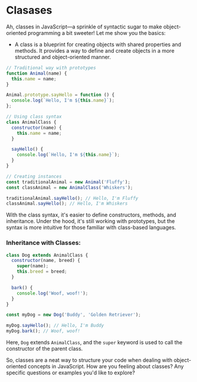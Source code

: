 
# Clasases

Ah, classes in JavaScript—a sprinkle of syntactic sugar to make object-oriented programming a bit sweeter! Let me show you the basics:

-  A class is a blueprint for creating objects with shared properties and methods. It provides a way to define and create objects in a more structured and object-oriented manner.


```javascript
// Traditional way with prototypes
function Animal(name) {
  this.name = name;
}

Animal.prototype.sayHello = function () {
  console.log(`Hello, I'm ${this.name}`);
};

// Using class syntax
class AnimalClass {
  constructor(name) {
    this.name = name;
  }

  sayHello() {
    console.log(`Hello, I'm ${this.name}`);
  }
}

// Creating instances
const traditionalAnimal = new Animal('Fluffy');
const classAnimal = new AnimalClass('Whiskers');

traditionalAnimal.sayHello(); // Hello, I'm Fluffy
classAnimal.sayHello(); // Hello, I'm Whiskers
```

With the class syntax, it's easier to define constructors, methods, and inheritance. Under the hood, it's still working with prototypes, but the syntax is more intuitive for those familiar with class-based languages.

### Inheritance with Classes:

```javascript
class Dog extends AnimalClass {
  constructor(name, breed) {
    super(name);
    this.breed = breed;
  }

  bark() {
    console.log('Woof, woof!');
  }
}

const myDog = new Dog('Buddy', 'Golden Retriever');

myDog.sayHello(); // Hello, I'm Buddy
myDog.bark(); // Woof, woof!
```

Here, `Dog` extends `AnimalClass`, and the `super` keyword is used to call the constructor of the parent class.

So, classes are a neat way to structure your code when dealing with object-oriented concepts in JavaScript. How are you feeling about classes? Any specific questions or examples you'd like to explore?
